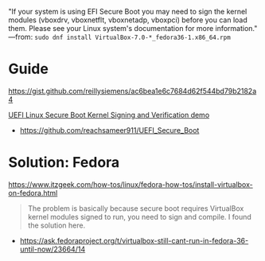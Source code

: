 "If your system is using EFI Secure Boot you may need to sign the
kernel modules (vboxdrv, vboxnetflt, vboxnetadp, vboxpci) before you can load
them. Please see your Linux system's documentation for more information."
—from: `sudo dnf install VirtualBox-7.0-*_fedora36-1.x86_64.rpm `

# Guide
https://gist.github.com/reillysiemens/ac6bea1e6c7684d62f544bd79b2182a4

[UEFI Linux Secure Boot Kernel Signing and Verification demo](https://youtu.be/SQ7Ajv2Cnzg)
- https://github.com/reachsameer911/UEFI_Secure_Boot

# Solution: Fedora
https://www.itzgeek.com/how-tos/linux/fedora-how-tos/install-virtualbox-on-fedora.html
>The problem is basically because secure boot requires VirtualBox kernel modules signed to run, you need to sign and compile. I found the solution here.
- https://ask.fedoraproject.org/t/virtualbox-still-cant-run-in-fedora-36-until-now/23664/14
